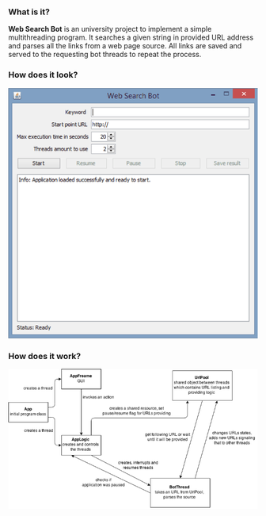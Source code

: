 ### What is it?

**Web Search Bot** is an university project to implement a simple multithreading program. It searches a given string in provided URL address and parses all the links from a web page source. All links are saved and served to the requesting bot threads to repeat the process.

### How does it look?
![alt text](demo.gif "Demo")

### How does it work?
![alt text](workflow.png "Workflow")